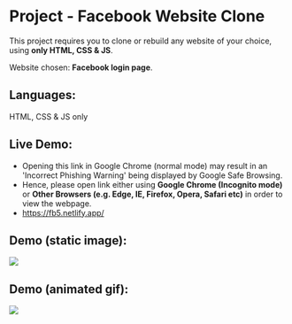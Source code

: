 # Project - Facebook Website Clone
This project requires you to clone or rebuild any website of your choice, using **only HTML, CSS & JS**.

Website chosen: **Facebook login page**.

## Languages:
HTML, CSS & JS only

## Live Demo:
- Opening this link in Google Chrome (normal mode) may result in an 'Incorrect Phishing Warning' being displayed by Google Safe Browsing.
- Hence, please open link either using **Google Chrome (Incognito mode)** or **Other Browsers (e.g. Edge, IE, Firefox, Opera, Safari etc)** in order to view the webpage.
- https://fb5.netlify.app/


## Demo (static image):
<img src="https://github.com/melvincwng/facebook-clone/blob/master/images/fbclone.JPG"/>

## Demo (animated gif):
<img src="https://github.com/melvincwng/facebook-clone/blob/master/images/fbclone.gif" />

